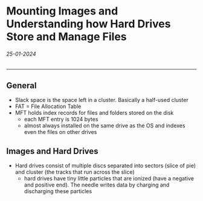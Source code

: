 # Mounting Images and Understanding how Hard Drives Store and Manage Files
###### 25-01-2024
---
## General
- Slack space is the space left in a cluster. Basically a half-used cluster
- FAT = File Allocation Table
- MFT holds index records for files and folders stored on the disk
	- each MFT entry is 1024 bytes
	- almost always installed on the same drive as the OS and indexes even the files on other drives
## Images and Hard Drives
- Hard drives consist of multiple discs separated into sectors (slice of pie) and cluster (the tracks that run across the slice)
	- hard drives have tiny little particles that are ionized (have a negative and positive end). The needle writes data by charging and discharging these particles
